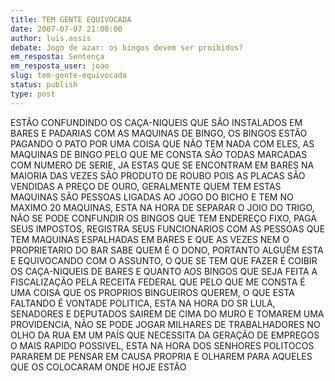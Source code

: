 ```yaml
---
title: TEM GENTE EQUIVOCADA
date: 2007-07-07 21:00:00
author: luis.assis
debate: Jogo de azar: os bingos devem ser proibidos?
em_resposta: Sentença
em_resposta_user: joao
slug: tem-gente-equivocada
status: publish 
type: post
---
```


ESTÃO CONFUNDINDO OS CAÇA-NIQUEIS QUE SÃO INSTALADOS EM BARES E PADARIAS COM AS MAQUINAS DE BINGO, OS BINGOS ESTÃO PAGANDO O PATO POR UMA COISA QUE NÃO TEM NADA COM ELES, AS MAQUINAS DE BINGO PELO QUE ME CONSTA SÃO TODAS MARCADAS COM NUMERO DE SERIE, JA ESTAS QUE SE ENCONTRAM EM BARES NA MAIORIA DAS VEZES SÃO PRODUTO DE ROUBO POIS AS PLACAS SÃO VENDIDAS A PREÇO DE OURO, GERALMENTE QUEM TEM ESTAS MAQUINAS SÃO PESSOAS LIGADAS AO JOGO DO BICHO E TEM NO MAXIMO 20 MAQUINAS, ESTA NA HORA DE SEPARAR O JOIO DO TRIGO, NÃO SE PODE CONFUNDIR OS BINGOS QUE TEM ENDEREÇO FIXO, PAGA SEUS IMPOSTOS, REGISTRA SEUS FUNCIONARIOS COM AS PESSOAS QUE TEM MAQUINAS ESPALHADAS EM BARES E QUE AS VEZES NEM O PROPRIETARIO DO BAR SABE QUEM É O DONO, PORTANTO ALGUÉM ESTA E EQUIVOCANDO COM O ASSUNTO, O QUE SE TEM QUE FAZER É COIBIR OS CAÇA-NIQUEIS DE BARES E QUANTO AOS BINGOS QUE SEJA FEITA A FISCALIZAÇÃO PELA RECEITA FEDERAL QUE PELO QUE ME CONSTA É UMA COISA QUE OS PROPRIOS BINGUEIROS QUEREM, O QUE ESTA FALTANDO É VONTADE POLITICA, ESTA NA HORA DO SR LULA, SENADORES E DEPUTADOS SAIREM DE CIMA DO MURO E TOMAREM UMA PROVIDENCIA, NÃO SE PODE JOGAR MILHARES DE TRABALHADORES NO OLHO DA RUA EM UM PAÍS QUE NECESSITA DA GERAÇÃO DE EMPREGOS O MAIS RAPIDO POSSIVEL, ESTA NA HORA DOS SENHORES POLITOCOS PARAREM DE PENSAR EM CAUSA PROPRIA E OLHAREM PARA AQUELES QUE OS COLOCARAM ONDE HOJE ESTÃO
